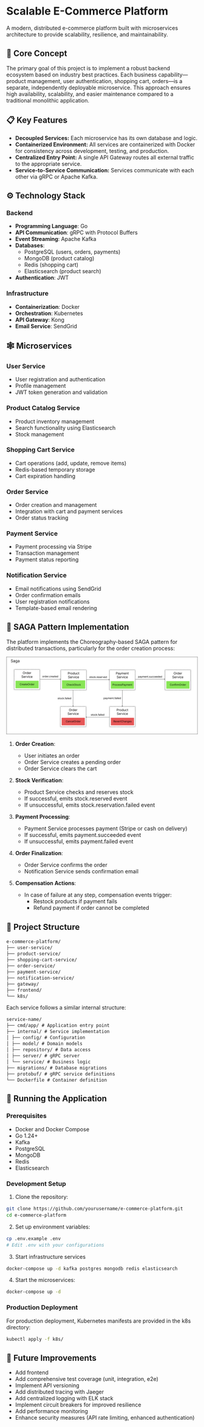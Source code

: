 # Scalable E-Commerce Platform

A modern, distributed e-commerce platform built with microservices architecture to provide scalability, resilience, and maintainability.

## 🌟 Core Concept

The primary goal of this project is to implement a robust backend ecosystem based on industry best practices. Each business capability—product management, user authentication, shopping cart, orders—is a separate, independently deployable microservice. This approach ensures high availability, scalability, and easier maintenance compared to a traditional monolithic application.

## 📋 Key Features

- **Decoupled Services:** Each microservice has its own database and logic.
- **Containerized Environment:** All services are containerized with Docker for consistency across development, testing, and production.
- **Centralized Entry Point:** A single API Gateway routes all external traffic to the appropriate service.
- **Service-to-Service Communication:** Services communicate with each other via gRPC or Apache Kafka.

##  ⚙️ Technology Stack

### Backend
- **Programming Language**: Go
- **API Communication**: gRPC with Protocol Buffers
- **Event Streaming**: Apache Kafka
- **Databases**:
  - PostgreSQL (users, orders, payments)
  - MongoDB (product catalog)
  - Redis (shopping cart)
  - Elasticsearch (product search)
- **Authentication**: JWT

### Infrastructure
- **Containerization**: Docker
- **Orchestration**: Kubernetes
- **API Gateway**: Kong
- **Email Service**: SendGrid

## 🕸️ Microservices

### User Service
- User registration and authentication
- Profile management
- JWT token generation and validation

### Product Catalog Service
- Product inventory management
- Search functionality using Elasticsearch
- Stock management

### Shopping Cart Service
- Cart operations (add, update, remove items)
- Redis-based temporary storage
- Cart expiration handling

### Order Service
- Order creation and management
- Integration with cart and payment services
- Order status tracking

### Payment Service
- Payment processing via Stripe
- Transaction management
- Payment status reporting

### Notification Service
- Email notifications using SendGrid
- Order confirmation emails
- User registration notifications
- Template-based email rendering

## 🔗 SAGA Pattern Implementation

The platform implements the Choreography-based SAGA pattern for distributed transactions, particularly for the order creation process:

![SAGA Pattern](./saga.jpg)

1. **Order Creation**:
   - User initiates an order
   - Order Service creates a pending order
   - Order Service clears the cart

2. **Stock Verification**:
   - Product Service checks and reserves stock
   - If successful, emits stock.reserved event
   - If unsuccessful, emits stock.reservation.failed event

3. **Payment Processing**:
   - Payment Service processes payment (Stripe or cash on delivery)
   - If successful, emits payment.succeeded event
   - If unsuccessful, emits payment.failed event

4. **Order Finalization**:
   - Order Service confirms the order
   - Notification Service sends confirmation email

5. **Compensation Actions**:
   - In case of failure at any step, compensation events trigger:
     - Restock products if payment fails
     - Refund payment if order cannot be completed

## 📁 Project Structure
```
e-commerce-platform/ 
├── user-service/
├── product-service/
├── shopping-cart-service/
├── order-service/
├── payment-service/
├── notification-service/
├── gateway/
├── frontend/
└── k8s/
```

Each service follows a similar internal structure:

```
service-name/
├── cmd/app/ # Application entry point
├── internal/ # Service implementation
│ ├── config/ # Configuration
│ ├── model/ # Domain models
│ ├── repository/ # Data access
│ ├── server/ # gRPC server
│ └── service/ # Business logic
├── migrations/ # Database migrations
├── protobuf/ # gRPC service definitions 
└── Dockerfile # Container definition
```

## 🚀 Running the Application

### Prerequisites
- Docker and Docker Compose
- Go 1.24+
- Kafka
- PostgreSQL
- MongoDB
- Redis
- Elasticsearch

### Development Setup

1. Clone the repository:
```bash
git clone https://github.com/yourusername/e-commerce-platform.git
cd e-commerce-platform
```

2. Set up environment variables:
```bash
cp .env.example .env
# Edit .env with your configurations
```

3. Start infrastructure services
```bash
docker-compose up -d kafka postgres mongodb redis elasticsearch
```

4. Start the microservices:
```bash
docker-compose up -d
```

### Production Deployment
For production deployment, Kubernetes manifests are provided in the k8s directory:
```bash
kubectl apply -f k8s/
```

## 🔭 Future Improvements

- Add frontend
- Add comprehensive test coverage (unit, integration, e2e)
- Implement API versioning
- Add distributed tracing with Jaeger
- Add centralized logging with ELK stack
- Implement circuit breakers for improved resilience
- Add performance monitoring
- Enhance security measures (API rate limiting, enhanced authentication)
